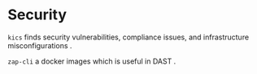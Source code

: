 # Security

`kics` finds security vulnerabilities, compliance issues, and infrastructure misconfigurations .

`zap-cli` a docker images which is useful in  DAST .